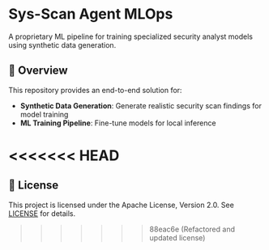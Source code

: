 # Sys-Scan Agent MLOps

A proprietary ML pipeline for training specialized security analyst models using synthetic data generation.

## 🚀 Overview

This repository provides an end-to-end solution for:

- **Synthetic Data Generation**: Generate realistic security scan findings for model training
- **ML Training Pipeline**: Fine-tune models for local inference

<<<<<<< HEAD
=======
## 📝 License

This project is licensed under the Apache License, Version 2.0. See [LICENSE](LICENSE) for details.
>>>>>>> 88eac6e (Refactored and updated license)
